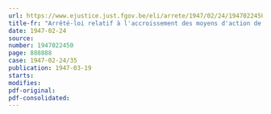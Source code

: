 ```yaml
---
url: https://www.ejustice.just.fgov.be/eli/arrete/1947/02/24/1947022450/justel
title-fr: "Arrêté-loi relatif à l'accroissement des moyens d'action de l'Institut national de Crédit agricole"
date: 1947-02-24
source:
number: 1947022450
page: 888888
case: 1947-02-24/35
publication: 1947-03-19
starts:
modifies:
pdf-original:
pdf-consolidated:
---
```


